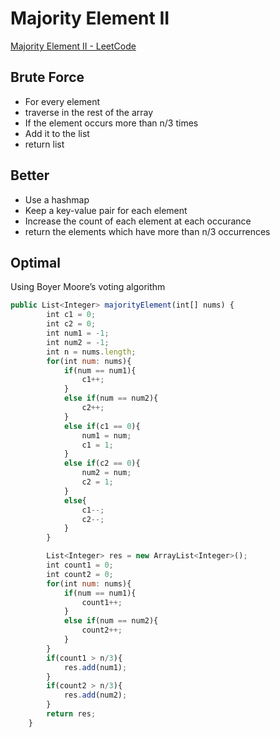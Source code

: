 # Majority Element II

[Majority Element II - LeetCode](https://leetcode.com/problems/majority-element-ii/)

## Brute Force

- For every element
- traverse in the rest of the array
- If the element occurs more than n/3 times
- Add it to the list
- return list

## Better

- Use a hashmap
- Keep a key-value pair for each element
- Increase the count of each element at each occurance
- return the elements which have more than n/3 occurrences

## Optimal

Using Boyer Moore’s voting algorithm

```jsx
public List<Integer> majorityElement(int[] nums) {
        int c1 = 0;
        int c2 = 0;
        int num1 = -1;
        int num2 = -1;
        int n = nums.length;
        for(int num: nums){
            if(num == num1){
                c1++;
            }
            else if(num == num2){
                c2++;
            }
            else if(c1 == 0){
                num1 = num;
                c1 = 1;
            }
            else if(c2 == 0){
                num2 = num;
                c2 = 1;
            }
            else{
                c1--;
                c2--;
            }
        }

        List<Integer> res = new ArrayList<Integer>();
        int count1 = 0;
        int count2 = 0;
        for(int num: nums){
            if(num == num1){
                count1++;
            }
            else if(num == num2){
                count2++;
            }
        }
        if(count1 > n/3){
            res.add(num1);
        }
        if(count2 > n/3){
            res.add(num2);
        }
        return res;
    }
```